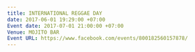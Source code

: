 ```yaml
---
title: INTERNATIONAL REGGAE DAY
date: 2017-06-01 19:29:00 +07:00
Event date: 2017-07-01 21:00:00 +07:00
Venue: MOJITO BAR
Event URL: https://www.facebook.com/events/800182560157878/
---
```

